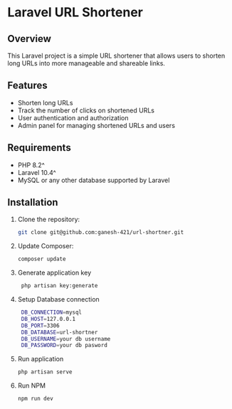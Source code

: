 # Laravel URL Shortener

## Overview
This Laravel project is a simple URL shortener that allows users to shorten long URLs into more manageable and shareable links.

## Features
- Shorten long URLs
- Track the number of clicks on shortened URLs
- User authentication and authorization
- Admin panel for managing shortened URLs and users

## Requirements
- PHP 8.2^
- Laravel 10.4^
- MySQL or any other database supported by Laravel

## Installation
1. Clone the repository:
   ```bash
   git clone git@github.com:ganesh-421/url-shortner.git
    ```
2. Update Composer:
    ```bash
    composer update
    ```
3. Generate application key
   ```bash
    php artisan key:generate
   ```

4. Setup Database connection
   ```bash
    DB_CONNECTION=mysql
    DB_HOST=127.0.0.1
    DB_PORT=3306
    DB_DATABASE=url-shortner
    DB_USERNAME=your db username
    DB_PASSWORD=your db pasword
   ```
5. Run application
   ```bash
   php artisan serve
   ```
6. Run NPM
   ```bash
   npm run dev
   ```
   
